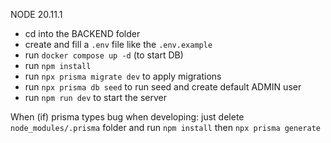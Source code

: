 NODE 20.11.1

<!-- helper to generate resources (dev): npx @nestjs/cli g resource -->

- cd into the BACKEND folder
- create and fill a `.env` file like the `.env.example`
- run `docker compose up -d` (to start DB)
- run `npm install`
- run `npx prisma migrate dev` to apply migrations
- run `npx prisma db seed` to run seed and create default ADMIN user
- run `npm run dev` to start the server

When (if) prisma types bug when developing: just delete `node_modules/.prisma` folder and run `npm install` then `npx prisma generate`
